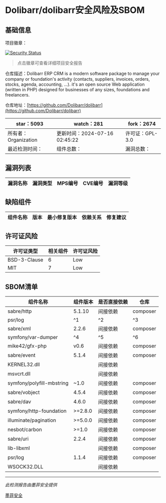 # Dolibarr/dolibarr安全风险及SBOM

## 基础信息

项目徽章：

[![Security Status](https://www.murphysec.com/platform3/v31/badge/1812921836057178112.svg)](https://www.murphysec.com/console/report/1692966901520420864/1812921836057178112)

> 点击徽章可查看详细项目安全报告

仓库描述：Dolibarr ERP CRM is a modern software package to manage your company or foundation's activity (contacts, suppliers, invoices, orders, stocks, agenda, accounting, ...). it's an open source Web application (written in PHP) designed for businesses of any sizes, foundations and freelancers.

仓库地址：[https://github.com/Dolibarr/dolibarr](https://github.com/Dolibarr/dolibarr)

| star：5093 | watch：281 | fork：2674 |
| ----------- | -------------- | ------------ |
| 所有者：Organization | 更新时间：2024-07-16 02:45:22 | 许可证：GPL-3.0 |
| 最近检测时间： | 组件总数： | 漏洞总数： |




## 漏洞列表

| 漏洞名称 | 漏洞类型 | MPS编号 | CVE编号 | 漏洞等级 |
| ------- | ------ | ------- | ------ | ----- |





## 缺陷组件

| 组件名称 | 版本 | 最小修复版本 | 依赖关系 | 修复建议 |
| -------- | ---- | ------------ | -------- | -------- |





## 许可证风险

| 许可证类型 | 相关组件 | 许可证风险 |
| ---------- | -------- | ---------- |
|BSD-3-Clause|6|Low|
|MIT|7|Low|




## SBOM清单

| 组件名称 | 组件版本 | 是否直接依赖 | 仓库 |
| -------- | -------- | ------------ | ---- |
|sabre/http|5.1.10|间接依赖|composer|
|psr/log|^1|^2|^3|间接依赖|composer|
|sabre/xml|2.2.6|间接依赖|composer|
|symfony/var-dumper|^4|^5|^6|间接依赖|composer|
|mike42/gfx-php|v0.6|间接依赖|composer|
|sabre/event|5.1.4|间接依赖|composer|
|KERNEL32.dll||间接依赖||
|msvcrt.dll||间接依赖||
|symfony/polyfill-mbstring|~1.0|间接依赖|composer|
|sabre/vobject|4.5.4|间接依赖|composer|
|sabre/dav|4.6.0|间接依赖|composer|
|symfony/http-foundation|>=2.8.0|间接依赖|composer|
|illuminate/pagination|>=5.0.0|间接依赖|composer|
|nesbot/carbon|>=1.0|间接依赖|composer|
|sabre/uri|2.2.4|间接依赖|composer|
|lib-libxml||间接依赖|composer|
|psr/log|1.1.4|间接依赖|composer|
|WSOCK32.DLL||间接依赖||


------

*此检测报告由墨菲安全提供*

[墨菲安全](www.murphysec.com)